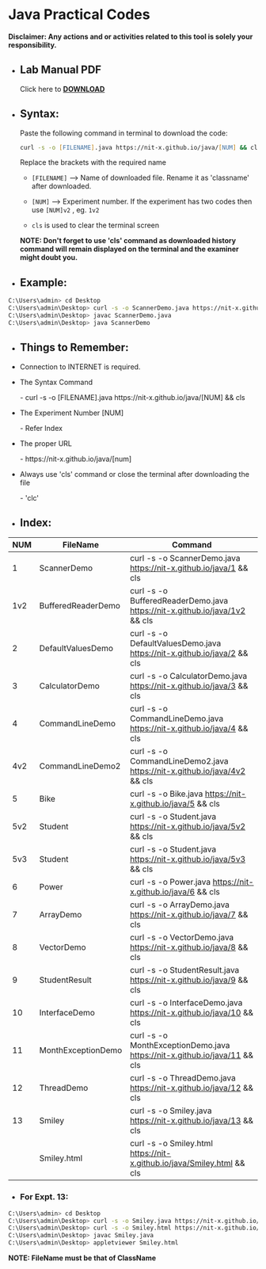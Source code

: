 # Java Practical Codes

**Disclaimer: Any actions and or activities related to this tool is solely your responsibility.**

* <h2>Lab Manual PDF</h2>
 
  Click  here to [**DOWNLOAD**](https://nit-x.github.io/java/Lab%20Manual.pdf)

* <h2>Syntax:</h2>
  Paste the following command in terminal to download the code:

  ```zsh 
  curl -s -o [FILENAME].java https://nit-x.github.io/java/[NUM] && cls
  ```
  Replace the brackets with the required name

   * ```[FILENAME]``` --> Name of downloaded file. Rename it as 'classname' after downloaded.

   * ```[NUM]``` --> Experiment number. If the experiment has two codes then use ```[NUM]v2``` , eg. ```1v2```

   * ```cls``` is used to clear the terminal screen

   **NOTE: Don't forget to use 'cls' command as downloaded history command will remain displayed on the terminal and the examiner might doubt you.**

 * <h2>Example:</h2>

  ```zsh 
  C:\Users\admin> cd Desktop
  C:\Users\admin\Desktop> curl -s -o ScannerDemo.java https://nit-x.github.io/java/1 && cls
  C:\Users\admin\Desktop> javac ScannerDemo.java
  C:\Users\admin\Desktop> java ScannerDemo
  ```
  
* <h2>Things to Remember:</h2>
 * Connection to INTERNET is required.
 * The Syntax Command
   <p>- curl -s -o [FILENAME].java https://nit-x.github.io/java/[NUM] && cls</p>
 * The Experiment Number [NUM]
   <p>- Refer Index</p>
 * The proper URL 
   <p>- https://nit-x.github.io/java/[num]</p>
 * Always use 'cls' command or close the terminal after downloading the file
   <p>- 'clc'</p>

* <h2>Index:</h2>

| NUM | FileName           | Command                                                                                                                               |
|-----|--------------------|---------------------------------------------------------------------------------------------------------------------------------------|
| 1   | ScannerDemo        | curl -s -o ScannerDemo.java https://nit-x.github.io/java/1 && cls                                                                     |
| 1v2 | BufferedReaderDemo | curl -s -o BufferedReaderDemo.java https://nit-x.github.io/java/1v2 && cls                                                            |
| 2   | DefaultValuesDemo  | curl -s -o DefaultValuesDemo.java https://nit-x.github.io/java/2 && cls                                                               |
| 3   | CalculatorDemo     | curl -s -o CalculatorDemo.java https://nit-x.github.io/java/3 && cls                                                                  |
| 4   | CommandLineDemo    | curl -s -o CommandLineDemo.java https://nit-x.github.io/java/4 && cls                                                                 |
| 4v2 | CommandLineDemo2   | curl -s -o CommandLineDemo2.java https://nit-x.github.io/java/4v2 && cls                                                              |
| 5   | Bike               | curl -s -o Bike.java https://nit-x.github.io/java/5 && cls                                                                            |
| 5v2 | Student            | curl -s -o Student.java https://nit-x.github.io/java/5v2 && cls                                                                       |
| 5v3 | Student            | curl -s -o Student.java https://nit-x.github.io/java/5v3 && cls                                                                       |
| 6   | Power              | curl -s -o Power.java https://nit-x.github.io/java/6 && cls                                                                           |
| 7   | ArrayDemo          | curl -s -o ArrayDemo.java https://nit-x.github.io/java/7 && cls                                                                       |
| 8   | VectorDemo         | curl -s -o VectorDemo.java https://nit-x.github.io/java/8 && cls                                                                      |
| 9   | StudentResult      | curl -s -o StudentResult.java https://nit-x.github.io/java/9 && cls                                                                   |
| 10  | InterfaceDemo      | curl -s -o InterfaceDemo.java https://nit-x.github.io/java/10 && cls                                                                  |
| 11  | MonthExceptionDemo | curl -s -o MonthExceptionDemo.java https://nit-x.github.io/java/11 && cls                                                             |
| 12  | ThreadDemo         | curl -s -o ThreadDemo.java https://nit-x.github.io/java/12 && cls                                                                     |
| 13  | Smiley             | curl -s -o Smiley.java https://nit-x.github.io/java/13 && cls                                                                         |
|     | Smiley.html        | curl -s -o Smiley.html https://nit-x.github.io/java/Smiley.html && cls                                                                |
   
   * <h3>For Expt. 13:</h3>

  ```zsh 
  C:\Users\admin> cd Desktop
  C:\Users\admin\Desktop> curl -s -o Smiley.java https://nit-x.github.io/java/13 && cls  
  C:\Users\admin\Desktop> curl -s -o Smiley.html https://nit-x.github.io/java/Smiley.html && cls       
  C:\Users\admin\Desktop> javac Smiley.java
  C:\Users\admin\Desktop> appletviewer Smiley.html
  ```
  **NOTE: FileName must be that of ClassName**
 
